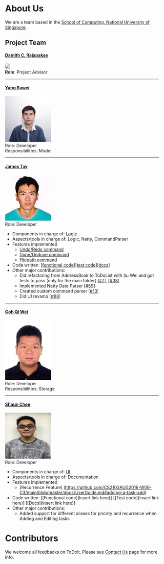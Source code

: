 # About Us

We are a team based in the [School of Computing, National University of Singapore](http://www.comp.nus.edu.sg).

## Project Team

#### [Damith C. Rajapakse](http://www.comp.nus.edu.sg/~damithch) <br>
<img src="images/DamithRajapakse.jpg" width="150"><br>
**Role**: Project Advisor

-----

#### [Yang Suwei](https://github.com/swxsw)
<img src="images/YangSuwei.jpg" width="150"><br>
Role: Developer <br>
Responsibilities: Model

-----

#### [Jamos Tay](https://github.com/jamos-tay) 
<img src="images/JamosTay.png" width="150"><br>
Role: Developer <br>
* Components in charge of: [Logic](https://github.com/CS2103AUG2016-W09-C3/main/tree/master/src/main/java/seedu/address/logic)
* Aspects/tools in charge of: Logic, Natty, CommandParser
* Features implemented:
   * [Undo/Redo command](https://github.com/CS2103AUG2016-W09-C3/main/blob/master/docs/UserGuide.md#undo-a-command--undo)
   * [Done/Undone command](https://github.com/CS2103AUG2016-W09-C3/main/blob/master/docs/UserGuide.md#mark-a-task-as-done--done)
   * [Filepath command](https://github.com/CS2103AUG2016-W09-C3/main/blob/master/docs/UserGuide.md#changing-filepath--filepath)
* Code written: [[functional code](https://github.com/CS2103AUG2016-W09-C3/main/blob/master/collated/maind/A0140155U.md)][[test code](https://github.com/CS2103AUG2016-W09-C3/main/blob/master/collated/test/A0140155U.md)][[docs](https://github.com/CS2103AUG2016-W09-C3/main/blob/master/collated/docs/A0140155U.md)]
* Other major contributions:
  * Did refactoring from AddressBook to ToDoList with Su Wei and got tests to pass (only for the main folder) [[#7](https://github.com/CS2103AUG2016-W09-C3/main/pull/7)], [[#38](https://github.com/CS2103AUG2016-W09-C3/main/pull/38)]
  * Implemented Natty Date Parser [[#59](https://github.com/CS2103AUG2016-W09-C3/main/pull/59)]
  * Created custom command parser [[#13](https://github.com/CS2103AUG2016-W09-C3/main/pull/13)]
  * Did UI revamp [[#88](https://github.com/CS2103AUG2016-W09-C3/main/pull/88)]
  
-----

#### [Goh Qi Wei](https://github.com/qiwei24)
<img src="images/GohQiWei.jpg" width="150"><br>
Role: Developer <br>
Responsibilities: Storage

-----

#### [Shaun Chee](https://github.com/ShaunChee) 
<img src="images/ShaunChee.JPG" width="150"><br>
 Role: Developer <br>
* Components in charge of: [UI](https://github.com/CS2103AUG2016-W09-C3/main/tree/master/src/main/java/seedu/address/ui)
* Aspects/tools in charge of: Documentation
* Features implemented:
   * [Recurrence Feature] (https://github.com/CS2103AUG2016-W09-C3/main/blob/master/docs/UserGuide.md#adding-a-task-add)
* Code written: [[Functional code](Insert link here)] [[Test code](Insert link here)] [[Docs](Insert link here)]
* Other major contributions:
  * Added support for different aliases for priority and recurrence when Adding and Editing tasks

# Contributors

We welcome all feedbacks on ToDoIt. Please see [Contact Us](ContactUs.md) page for more info.